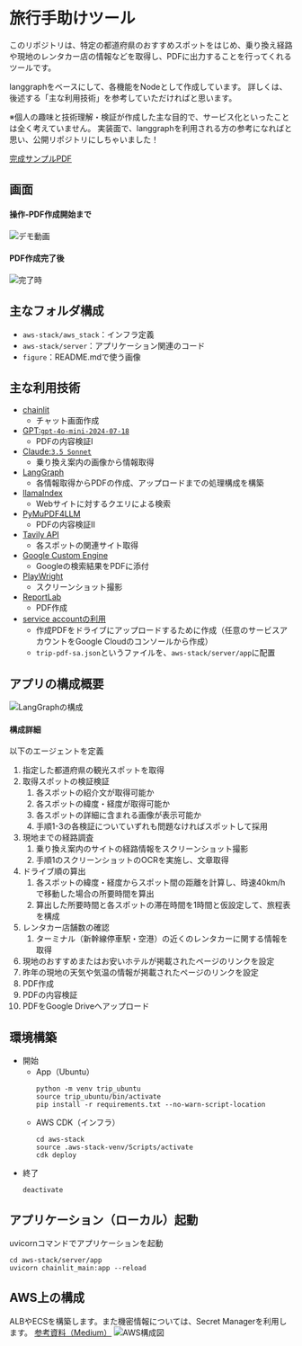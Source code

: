 # 旅行手助けツール
このリポジトリは、特定の都道府県のおすすめスポットをはじめ、乗り換え経路や現地のレンタカー店の情報などを取得し、PDFに出力することを行ってくれるツールです。

langgraphをベースにして、各機能をNodeとして作成しています。
詳しくは、後述する「主な利用技術」を参考していただければと思います。

※個人の趣味と技術理解・検証が作成した主な目的で、サービス化といったことは全く考えていません。
実装面で、langgraphを利用される方の参考になればと思い、公開リポジトリにしちゃいました！

[完成サンプルPDF](./%E7%A7%8B%E7%94%B0%E7%9C%8C%E3%81%8A%E3%81%99%E3%81%99%E3%82%81%E3%82%B9%E3%83%9D%E3%83%83%E3%83%88%E9%9B%86_20240719194039.pdf)

## 画面
#### 操作-PDF作成開始まで
![デモ動画](./figure/demo.gif)
#### PDF作成完了後
![完了時](./figure/demo-fin.png)

## 主なフォルダ構成
- `aws-stack/aws_stack`：インフラ定義
- `aws-stack/server`：アプリケーション関連のコード
- `figure`：README.mdで使う画像

## 主な利用技術
- [chainlit](https://github.com/Chainlit/chainlit)
  - チャット画面作成
- [GPT:`gpt-4o-mini-2024-07-18`](https://platform.openai.com/docs/models/gpt-4o-mini-2024-07-18)
  - PDFの内容検証Ⅰ
- [Claude:`3.5 Sonnet`](https://docs.anthropic.com/en/docs/welcome)
  - 乗り換え案内の画像から情報取得
- [LangGraph](https://python.langchain.com/v0.1/docs/langgraph/)
  - 各情報取得からPDFの作成、アップロードまでの処理構成を構築
- [llamaIndex](https://www.llamaindex.ai/)
  - Webサイトに対するクエリによる検索
- [PyMuPDF4LLM](https://pymupdf4llm.readthedocs.io/en/latest/)
  - PDFの内容検証Ⅱ
- [Tavily API](https://tavily.com/)
  - 各スポットの関連サイト取得
- [Google Custom Engine](https://programmablesearchengine.google.com/intl/ja_jp/about/)
  - Googleの検索結果をPDFに添付
- [PlayWright](https://playwright.dev/docs/screenshots)
  - スクリーンショット撮影
- [ReportLab](https://www.reportlab.com/)
  - PDF作成
- [service accountの利用](https://www.reportlab.com/)
  - 作成PDFをドライブにアップロードするために作成（任意のサービスアカウントをGoogle Cloudのコンソールから作成）
  - `trip-pdf-sa.json`というファイルを、`aws-stack/server/app`に配置

## アプリの構成概要
![LangGraphの構成](./figure/graph.png)

#### 構成詳細
以下のエージェントを定義
1. 指定した都道府県の観光スポットを取得
2. 取得スポットの検証検証
   1. 各スポットの紹介文が取得可能か
   2. 各スポットの緯度・経度が取得可能か
   3. 各スポットの詳細に含まれる画像が表示可能か
   4. 手順1-3の各検証についていずれも問題なければスポットして採用
3. 現地までの経路調査
   1. 乗り換え案内のサイトの経路情報をスクリーンショット撮影
   2. 手順1のスクリーンショットのOCRを実施し、文章取得
4. ドライブ順の算出
   1. 各スポットの緯度・経度からスポット間の距離を計算し、時速40km/hで移動した場合の所要時間を算出
   2. 算出した所要時間と各スポットの滞在時間を1時間と仮設定して、旅程表を構成
5. レンタカー店舗数の確認
   1. ターミナル（新幹線停車駅・空港）の近くのレンタカーに関する情報を取得
6. 現地のおすすめまたはお安いホテルが掲載されたページのリンクを設定
7. 昨年の現地の天気や気温の情報が掲載されたページのリンクを設定
8. PDF作成
9. PDFの内容検証
10. PDFをGoogle Driveへアップロード

## 環境構築
- 開始
  - App（Ubuntu）
    ```
    python -m venv trip_ubuntu
    source trip_ubuntu/bin/activate
    pip install -r requirements.txt --no-warn-script-location
    ```
  - AWS CDK（インフラ）
    ```
    cd aws-stack
    source .aws-stack-venv/Scripts/activate
    cdk deploy
    ``` 
- 終了
    ```
    deactivate
    ```

## アプリケーション（ローカル）起動
uvicornコマンドでアプリケーションを起動
  ```
  cd aws-stack/server/app
  uvicorn chainlit_main:app --reload
  ```

## AWS上の構成
ALBやECSを構築します。また機密情報については、Secret Managerを利用します。
[参考資料（Medium）](https://medium.com/gitconnected/develop-and-deploy-a-generative-ai-application-using-openai-langchain-fastapi-docker-and-aws-4efb153b369e)
![AWS構成図](./figure/aws.png)
